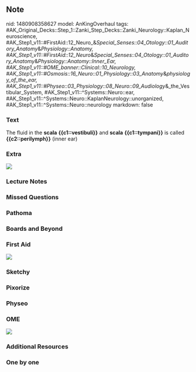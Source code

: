 ## Note
nid: 1480908358627
model: AnKingOverhaul
tags: #AK_Original_Decks::Step_1::Zanki_Step_Decks::Zanki_Neurology::Kaplan_Neuroscience, #AK_Step1_v11::#FirstAid::12_Neuro_&_Special_Senses::04_Otology::01_Auditory_Anatomy_&_Physiology::Anatomy, #AK_Step1_v11::#FirstAid::12_Neuro_&_Special_Senses::04_Otology::01_Auditory_Anatomy_&_Physiology::Anatomy::Inner_Ear, #AK_Step1_v11::#OME_banner::Clinical::10_Neurology, #AK_Step1_v11::#Osmosis::16_Neuro::01_Physiology::03_Anatomy_&_physiology_of_the_ear, #AK_Step1_v11::#Physeo::03_Physiology::08_Neuro::09_Audiology_&_the_Vestibular_System, #AK_Step1_v11::^Systems::Neuro::ear, #AK_Step1_v11::^Systems::Neuro::KaplanNeurology::unorganized, #AK_Step1_v11::^Systems::Neuro::neurology
markdown: false

### Text
<div>
  The fluid in the <b>scala</b> <b>{{c1::vestibuli}}</b> and
  <b>scala</b> <b>{{c1::tympani}}</b> is called
  <b>{{c2::perilymph}}</b> (inner ear)
</div>

### Extra
<img src="paste-81767587381815.jpg">

### Lecture Notes


### Missed Questions


### Pathoma


### Boards and Beyond


### First Aid
<img src="tmphCQYfq.png">

### Sketchy


### Pixorize


### Physeo


### OME
<div class="ome-widget">
  <a href=
  "https://onlinemeded.org/spa/neurology?ref=anki"><img src="_OME_AnkiFlashcards_Topic_5.png"></a>
</div>

### Additional Resources


### One by one

